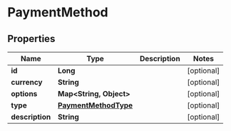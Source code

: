 
# PaymentMethod

## Properties
Name | Type | Description | Notes
------------ | ------------- | ------------- | -------------
**id** | **Long** |  |  [optional]
**currency** | **String** |  |  [optional]
**options** | **Map&lt;String, Object&gt;** |  |  [optional]
**type** | [**PaymentMethodType**](PaymentMethodType.md) |  |  [optional]
**description** | **String** |  |  [optional]



